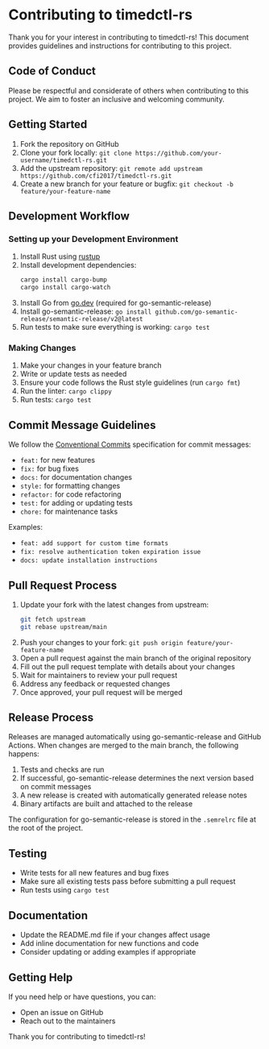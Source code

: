 # Contributing to timedctl-rs

Thank you for your interest in contributing to timedctl-rs! This document provides guidelines and instructions for contributing to this project.

## Code of Conduct

Please be respectful and considerate of others when contributing to this project. We aim to foster an inclusive and welcoming community.

## Getting Started

1. Fork the repository on GitHub
2. Clone your fork locally: `git clone https://github.com/your-username/timedctl-rs.git`
3. Add the upstream repository: `git remote add upstream https://github.com/cfi2017/timedctl-rs.git`
4. Create a new branch for your feature or bugfix: `git checkout -b feature/your-feature-name`

## Development Workflow

### Setting up your Development Environment

1. Install Rust using [rustup](https://rustup.rs/)
2. Install development dependencies:
   ```bash
   cargo install cargo-bump
   cargo install cargo-watch
   ```
3. Install Go from [go.dev](https://go.dev/dl/) (required for go-semantic-release)
4. Install go-semantic-release: `go install github.com/go-semantic-release/semantic-release/v2@latest`
5. Run tests to make sure everything is working: `cargo test`

### Making Changes

1. Make your changes in your feature branch
2. Write or update tests as needed
3. Ensure your code follows the Rust style guidelines (run `cargo fmt`)
4. Run the linter: `cargo clippy`
5. Run tests: `cargo test`

## Commit Message Guidelines

We follow the [Conventional Commits](https://www.conventionalcommits.org/) specification for commit messages:

- `feat:` for new features
- `fix:` for bug fixes
- `docs:` for documentation changes
- `style:` for formatting changes
- `refactor:` for code refactoring
- `test:` for adding or updating tests
- `chore:` for maintenance tasks

Examples:
- `feat: add support for custom time formats`
- `fix: resolve authentication token expiration issue`
- `docs: update installation instructions`

## Pull Request Process

1. Update your fork with the latest changes from upstream:
   ```bash
   git fetch upstream
   git rebase upstream/main
   ```
2. Push your changes to your fork: `git push origin feature/your-feature-name`
3. Open a pull request against the main branch of the original repository
4. Fill out the pull request template with details about your changes
5. Wait for maintainers to review your pull request
6. Address any feedback or requested changes
7. Once approved, your pull request will be merged

## Release Process

Releases are managed automatically using go-semantic-release and GitHub Actions. When changes are merged to the main branch, the following happens:

1. Tests and checks are run
2. If successful, go-semantic-release determines the next version based on commit messages
3. A new release is created with automatically generated release notes
4. Binary artifacts are built and attached to the release

The configuration for go-semantic-release is stored in the `.semrelrc` file at the root of the project.

## Testing

- Write tests for all new features and bug fixes
- Make sure all existing tests pass before submitting a pull request
- Run tests using `cargo test`

## Documentation

- Update the README.md file if your changes affect usage
- Add inline documentation for new functions and code
- Consider updating or adding examples if appropriate

## Getting Help

If you need help or have questions, you can:
- Open an issue on GitHub
- Reach out to the maintainers

Thank you for contributing to timedctl-rs!